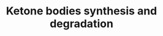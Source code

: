 ---
annotations:
- type: Pathway Ontology
  value: ketone bodies metabolic pathway
authors:
- N.Reyes
- MaintBot
- Thomas
- Ddigles
- Eweitz
description: 'Ketone bodies are three water-soluble compounds that are produced as
  by-products when fatty acids are broken down for energy in the liver and kidney.
  They are used as a source of energy in the heart and brain. In the brain, they are
  a vital source of energy during fasting.  Source: [[wikipedia:Ketone_bodies|Wikipedia]]'
last-edited: 2021-05-28
organisms:
- Danio rerio
redirect_from:
- /index.php/Pathway:WP333
- /instance/WP333
schema-jsonld:
- '@context': https://schema.org/
  '@id': https://wikipathways.github.io/pathways/WP333.html
  '@type': Dataset
  creator:
    '@type': Organization
    name: WikiPathways
  description: 'Ketone bodies are three water-soluble compounds that are produced
    as by-products when fatty acids are broken down for energy in the liver and kidney.
    They are used as a source of energy in the heart and brain. In the brain, they
    are a vital source of energy during fasting.  Source: [[wikipedia:Ketone_bodies|Wikipedia]]'
  keywords:
  - zgc:56248
  - BDH
  - zgc:86832
  - HMGCS2
  - oxct1
  license: CC0
  name: Ketone bodies synthesis and degradation
seo: CreativeWork
title: Ketone bodies synthesis and degradation
wpid: WP333
---